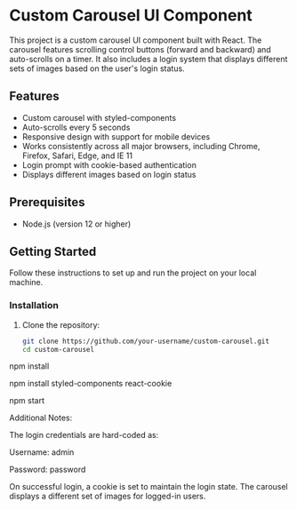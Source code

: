 # Custom Carousel UI Component

This project is a custom carousel UI component built with React. The carousel features scrolling control buttons (forward and backward) and auto-scrolls on a timer. It also includes a login system that displays different sets of images based on the user's login status.

## Features

- Custom carousel with styled-components
- Auto-scrolls every 5 seconds
- Responsive design with support for mobile devices
- Works consistently across all major browsers, including Chrome, Firefox, Safari, Edge, and IE 11
- Login prompt with cookie-based authentication
- Displays different images based on login status

## Prerequisites

- Node.js (version 12 or higher)

## Getting Started

Follow these instructions to set up and run the project on your local machine.

### Installation

1. Clone the repository:

   ```bash
   git clone https://github.com/your-username/custom-carousel.git
   cd custom-carousel

npm install

npm install styled-components react-cookie

npm start

Additional Notes:

The login credentials are hard-coded as:

Username: admin

Password: password

On successful login, a cookie is set to maintain the login state. The carousel displays a different set of images for logged-in users.
